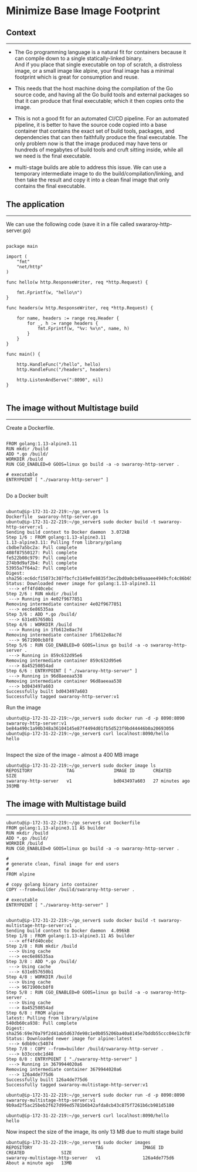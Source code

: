 # Minimize Base Image Footprint

## Context
---

- The Go programming language is a natural fit for containers because it can compile down to a single statically-linked binary.  
And if you place that single executable on top of scratch, a distroless image, or a small image like alpine, your final image has a minimal footprint which is great for 
consumption and reuse.

- This needs that the host machine doing the compilation of the Go source code, and having all the Go build tools and external packages so that it can produce that final executable; which it then copies onto the image.

- This  is not a good fit for an automated CI/CD pipeline.  For an automated pipeline, it is better to have the source code copied into a base container that contains the exact set of build tools, packages, and dependencies that can then faithfully produce the final executable. The only problem now is that the image produced may have tens or hundreds of megabytes of build tools and cruft sitting inside, while all we need is the final executable.

- multi-stage builds are able to address this issue.  We can use a temporary intermediate image to do the build/compilation/linking, and then take the result and copy it into a clean final image that only contains the final executable.

## The application
---

We can use the following code (save it in a file called swararoy-http-server.go)

```

package main

import (
    "fmt"
    "net/http"
)

func hello(w http.ResponseWriter, req *http.Request) {

    fmt.Fprintf(w, "hello\n")
}

func headers(w http.ResponseWriter, req *http.Request) {

    for name, headers := range req.Header {
        for _, h := range headers {
            fmt.Fprintf(w, "%v: %v\n", name, h)
        }
    }
}

func main() {

    http.HandleFunc("/hello", hello)
    http.HandleFunc("/headers", headers)

    http.ListenAndServe(":8090", nil)
}


```

## The image without Multistage build 
---

Create a Dockerfile.

```

FROM golang:1.13-alpine3.11
RUN mkdir /build
ADD *.go /build/
WORKDIR /build
RUN CGO_ENABLED=0 GOOS=linux go build -a -o swararoy-http-server .

# executable
ENTRYPOINT [ "./swararoy-http-server" ]


```

Do a Docker built

```

ubuntu@ip-172-31-22-219:~/go_server$ ls
Dockerfile  swararoy-http-server.go
ubuntu@ip-172-31-22-219:~/go_server$ sudo docker build -t swararoy-http-server:v1 .
Sending build context to Docker daemon  3.072kB
Step 1/6 : FROM golang:1.13-alpine3.11
1.13-alpine3.11: Pulling from library/golang
cbdbe7a5bc2a: Pull complete
408f87550127: Pull complete
fe522b08c979: Pull complete
274b9d9af2b4: Pull complete
53955a7f64a2: Pull complete
Digest: sha256:ec6dcf15073c307fbcfc3149efe8835f3ec2bd0a0cb49aaaee4949cfc4c86b65
Status: Downloaded newer image for golang:1.13-alpine3.11
 ---> eff4fd40cebc
Step 2/6 : RUN mkdir /build
 ---> Running in 4e02f9677851
Removing intermediate container 4e02f9677851
 ---> eec6e86535aa
Step 3/6 : ADD *.go /build/
 ---> 631e857650b1
Step 4/6 : WORKDIR /build
 ---> Running in 1fb612e8ac7d
Removing intermediate container 1fb612e8ac7d
 ---> 9671900cb8f8
Step 5/6 : RUN CGO_ENABLED=0 GOOS=linux go build -a -o swararoy-http-server .
 ---> Running in 859c632d95e6
Removing intermediate container 859c632d95e6
 ---> 8a45250854ad
Step 6/6 : ENTRYPOINT [ "./swararoy-http-server" ]
 ---> Running in 96d8aeeaa538
Removing intermediate container 96d8aeeaa538
 ---> bd043497a603
Successfully built bd043497a603
Successfully tagged swararoy-http-server:v1

```
Run the image

```
ubuntu@ip-172-31-22-219:~/go_server$ sudo docker run -d -p 8090:8090 swararoy-http-server:v1
be84a490c1a90b348a36104145e87f4494d01fb5d523f9bd44446b0a20693056
ubuntu@ip-172-31-22-219:~/go_server$ curl localhost:8090/hello
hello


```
Inspect the size of the image - almost a 400 MB image

```
ubuntu@ip-172-31-22-219:~/go_server$ sudo docker image ls
REPOSITORY             TAG               IMAGE ID       CREATED          SIZE
swararoy-http-server   v1                bd043497a603   27 minutes ago   393MB

```

## The image with Multistage build 
---

```
ubuntu@ip-172-31-22-219:~/go_server$ cat Dockerfile
FROM golang:1.13-alpine3.11 AS builder
RUN mkdir /build
ADD *.go /build/
WORKDIR /build
RUN CGO_ENABLED=0 GOOS=linux go build -a -o swararoy-http-server .

#
# generate clean, final image for end users
#
FROM alpine

# copy golang binary into container
COPY --from=builder /build/swararoy-http-server .

# executable
ENTRYPOINT [ "./swararoy-http-server" ]


ubuntu@ip-172-31-22-219:~/go_server$ sudo docker build -t swararoy-multistage-http-server:v1 .
Sending build context to Docker daemon  4.096kB
Step 1/8 : FROM golang:1.13-alpine3.11 AS builder
 ---> eff4fd40cebc
Step 2/8 : RUN mkdir /build
 ---> Using cache
 ---> eec6e86535aa
Step 3/8 : ADD *.go /build/
 ---> Using cache
 ---> 631e857650b1
Step 4/8 : WORKDIR /build
 ---> Using cache
 ---> 9671900cb8f8
Step 5/8 : RUN CGO_ENABLED=0 GOOS=linux go build -a -o swararoy-http-server .
 ---> Using cache
 ---> 8a45250854ad
Step 6/8 : FROM alpine
latest: Pulling from library/alpine
540db60ca938: Pull complete
Digest: sha256:69e70a79f2d41ab5d637de98c1e0b055206ba40a8145e7bddb55ccc04e13cf8f
Status: Downloaded newer image for alpine:latest
 ---> 6dbb9cc54074
Step 7/8 : COPY --from=builder /build/swararoy-http-server .
 ---> b33ccebc1d48
Step 8/8 : ENTRYPOINT [ "./swararoy-http-server" ]
 ---> Running in 3679944020a6
Removing intermediate container 3679944020a6
 ---> 126a4de775d6
Successfully built 126a4de775d6
Successfully tagged swararoy-multistage-http-server:v1

ubuntu@ip-172-31-22-219:~/go_server$ sudo docker run -d -p 8090:8090 swararoy-multistage-http-server:v1
9b9ad2f5ac25beb2f627d99ed5781b6b42afda8cb43c875f7261b6cb981d5180

ubuntu@ip-172-31-22-219:~/go_server$ curl localhost:8090/hello
hello

```

Now inspect the size of the image, its only 13 MB due to multi stage build

```
ubuntu@ip-172-31-22-219:~/go_server$ sudo docker images
REPOSITORY                        TAG               IMAGE ID       CREATED              SIZE
swararoy-multistage-http-server   v1                126a4de775d6   About a minute ago   13MB

```
